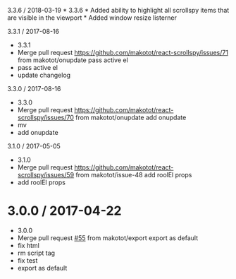 3.3.6 / 2018-03-19
	* 3.3.6
	* Added ability to highlight all scrollspy items that are visible in the viewport
	* Added window resize listerner
	
3.3.1 / 2017-08-16
  * 3.3.1
  * Merge pull request https://github.com/makotot/react-scrollspy/issues/71 from
    makotot/onupdate
    pass active el
  * pass active el
  * update changelog

3.3.0 / 2017-08-16
  * 3.3.0
  * Merge pull request https://github.com/makotot/react-scrollspy/issues/70 from
    makotot/onupdate
    add onupdate
  * mv
  * add onupdate

3.1.0 / 2017-05-05
  * 3.1.0
  * Merge pull request https://github.com/makotot/react-scrollspy/issues/59 from
    makotot/issue-48
    add roolEl props
  * add roolEl props


3.0.0 / 2017-04-22
==================

  * 3.0.0
  * Merge pull request [#55](https://github.com/makotot/react-scrollspy/issues/55) from makotot/export
    export as default
  * fix html
  * rm script tag
  * fix test
  * export as default
